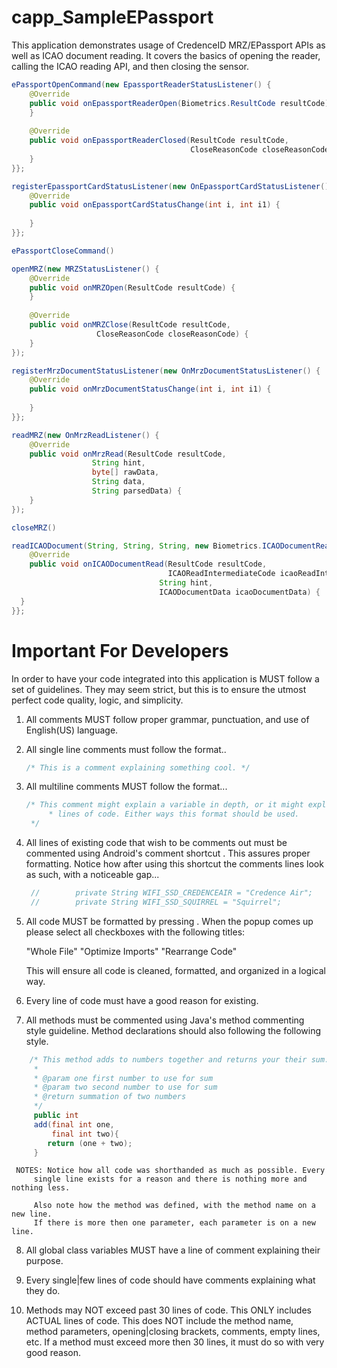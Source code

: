 # capp_SampleEPassport

This application demonstrates usage of CredenceID MRZ/EPassport APIs as well as ICAO document reading. It covers the basics
of opening the reader, calling the ICAO reading API, and then closing the sensor.

```java
ePassportOpenCommand(new EpassportReaderStatusListener() {
	@Override
	public void onEpassportReaderOpen(Biometrics.ResultCode resultCode) {
	}
	
	@Override
	public void onEpassportReaderClosed(ResultCode resultCode,
	                                    CloseReasonCode closeReasonCode) {
	}
}};

registerEpassportCardStatusListener(new OnEpassportCardStatusListener() {
	@Override
	public void onEpassportCardStatusChange(int i, int i1) {
				
	}
}};

ePassportCloseCommand()
```

```java
openMRZ(new MRZStatusListener() {
	@Override
	public void onMRZOpen(ResultCode resultCode) {
	}
	
	@Override
	public void onMRZClose(ResultCode resultCode,
			       CloseReasonCode closeReasonCode) {
	}
});

registerMrzDocumentStatusListener(new OnMrzDocumentStatusListener() {
	@Override
	public void onMrzDocumentStatusChange(int i, int i1) {
				
	}
}};

readMRZ(new OnMrzReadListener() {
	@Override
	public void onMrzRead(ResultCode resultCode,
			      String hint,
			      byte[] rawData,
			      String data,
			      String parsedData) {
	}
});

closeMRZ()
```

```java
readICAODocument(String, String, String, new Biometrics.ICAODocumentReadListener() {
	@Override
	public void onICAODocumentRead(ResultCode resultCode, 
	                               ICAOReadIntermediateCode icaoReadIntermediateCode, 
                                 String hint,
                                 ICAODocumentData icaoDocumentData) {
  }
}};
```

# Important For Developers
In order to have your code integrated into this application is MUST follow a set
of guidelines. They may seem strict, but this is to ensure the utmost perfect 
code quality, logic, and simplicity.

1.  All comments MUST follow proper grammar, punctuation, and use of English(US)
		language.

2.  All single line comments must follow the format..
    ```java
    /* This is a comment explaining something cool. */
    ```

3.  All multiline comments MUST follow the format...
    ```java
    /* This comment might explain a variable in depth, or it might explain a few
		 * lines of code. Either ways this format should be used.
     */
     ```

4.  All lines of existing code that wish to be comments out must be commented 
		using Android's comment shortcut <Ctrl-/>. This assures proper formatting. 
		Notice how after using this shortcut the comments lines look as such, with a
		noticeable gap...
    ```java
     //        private String WIFI_SSD_CREDENCEAIR = "Credence Air";
     //        private String WIFI_SSD_SQUIRREL = "Squirrel";
     ```

5.  All code MUST be formatted by pressing <Shift-Ctrl-Alt-l>. When the popup
		comes up please select all checkboxes with the following titles:

    "Whole File"
    "Optimize Imports"
    "Rearrange Code"

    This will ensure all code is cleaned, formatted, and organized in a logical
		way.

6.  Every line of code must have a good reason for existing.

7.  All methods must be commented using Java's method commenting style 
		guideline. Method declarations should also following the
		following style.
```java
    /* This method adds to numbers together and returns your their sum.
     *
     * @param one first number to use for sum
     * @param two second number to use for sum
     * @return summation of two numbers
     */
     public int
     add(final int one,
     	 final int two){
        return (one + two);
     }
 ```

     NOTES: Notice how all code was shorthanded as much as possible. Every 
		 single line exists for a reason and there is nothing more and nothing less.
		 
		 Also note how the method was defined, with the method name on a new line.
		 If there is more then one parameter, each parameter is on a new line.

8.  All global class variables MUST have a line of comment explaining their
		purpose.

9.  Every single|few lines of code should have comments explaining what they do.

10. Methods may NOT exceed past 30 lines of code. This ONLY includes ACTUAL
		lines of code. This does NOT include the method name, method parameters, 
		opening|closing brackets, comments, empty lines, etc. If a method must exceed
		more then 30 lines, it must do so with very good reason.
